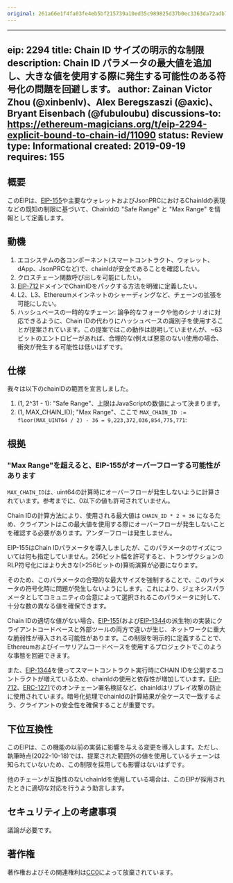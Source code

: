 ```yaml
---
original: 261a66e1f4fa03fe4eb5bf215739a10ed35c989825d37b0ec3363da72adb7a9e
---
```


---
eip: 2294
title: Chain ID サイズの明示的な制限
description: Chain ID パラメータの最大値を追加し、大きな値を使用する際に発生する可能性のある符号化の問題を回避します。
author: Zainan Victor Zhou (@xinbenlv)、Alex Beregszaszi (@axic)、Bryant Eisenbach (@fubuloubu)
discussions-to: https://ethereum-magicians.org/t/eip-2294-explicit-bound-to-chain-id/11090
status: Review
type: Informational
created: 2019-09-19
requires: 155
---

## 概要

このEIPは、[EIP-155](./eip-155.md)や主要なウォレットおよびJsonPRCにおけるChainIdの表現などの既知の制限に基づいて、ChainIdの "Safe Range" と "Max Range" を情報として定義します。

## 動機

1. エコシステムの各コンポーネント(スマートコントラクト、ウォレット、dApp、JsonPRCなど)で、chainIdが安全であることを確認したい。
2. クロスチェーン関数呼び出しを可能にしたい。
3. [EIP-712](./eip-712.md)ドメインでChainIDをパックする方法を明確に定義したい。
4. L2、L3、Ethereumメインネットのシャーディングなど、チェーンの拡張を可能にしたい。
5. ハッシュベースの一時的なチェーン: 論争的なフォークや他のシナリオに対応できるように、Chain IDの代わりにハッシュベースの識別子を使用することが提案されています。この提案ではこの動作は説明していませんが、~63ビットのエントロピーがあれば、合理的な(例えば悪意のない)使用の場合、衝突が発生する可能性は低いはずです。

## 仕様

我々は以下のchainIDの範囲を宣言しました。

1. (1, 2^31 - 1): "Safe Range"、上限はJavaScriptの数値によって決まります。
2. (1, MAX_CHAIN_ID); "Max Range"、ここで `MAX_CHAIN_ID := floor(MAX_UINT64 / 2) - 36 = 9,223,372,036,854,775,771`:

## 根拠

### "Max Range"を超えると、EIP-155がオーバーフローする可能性があります

`MAX_CHAIN_ID`は、uint64の計算時にオーバーフローが発生しないように計算されています。参考までに、0以下の値も許可されていません。

Chain IDの計算方法により、使用される最大値は `CHAIN_ID * 2 + 36` になるため、クライアントはこの最大値を使用する際にオーバーフローが発生しないことを確認する必要があります。アンダーフローは発生しません。

EIP-155はChain IDパラメータを導入しましたが、このパラメータのサイズについては何も指定していません。256ビット幅を許可すると、トランザクションのRLP符号化にはより大きな(>256ビットの)算術演算が必要になります。

そのため、このパラメータの合理的な最大サイズを強制することで、このパラメータの符号化時に問題が発生しないようにします。これにより、ジェネシスパラメータとしてコミュニティの合意によって選択されるこのパラメータに対して、十分な数の異なる値を確保できます。

Chain IDの適切な値がない場合、[EIP-155](./eip-155.md)(および[EIP-1344](./eip-1344.md)の派生物)の実装にクライアントコードベースと外部ツールの両方で違いが生じ、ネットワークに重大な脆弱性が導入される可能性があります。この制限を明示的に定義することで、Ethereumおよびイーサリアムコードベースを使用するプロジェクトでこのような事態を回避できます。

また、[EIP-1344](./eip-1344.md)を使ってスマートコントラクト実行時にCHAIN IDを公開するコントラクトが増えているため、chainIdの使用と依存性が増加しています。[EIP-712](./eip-712.md)、[ERC-1271](./eip-1271.md)でのオンチェーン署名検証など、chainIdはリプレイ攻撃の防止に使用されています。暗号化処理でchainIdの計算結果が全ケースで一致するよう、クライアントの安全性を確保することが重要です。

## 下位互換性

このEIPは、この機能の以前の実装に影響を与える変更を導入します。ただし、執筆時点(2022-10-18)では、提案された範囲外の値を使用しているチェーンは知られていないため、この制限を採用しても影響はないはずです。

他のチェーンが互換性のないchainIdを使用している場合は、このEIPが採用されたときに適切な対応を行うよう助言します。

## セキュリティ上の考慮事項

議論が必要です。

## 著作権

著作権およびその関連権利は[CC0](../LICENSE.md)によって放棄されています。